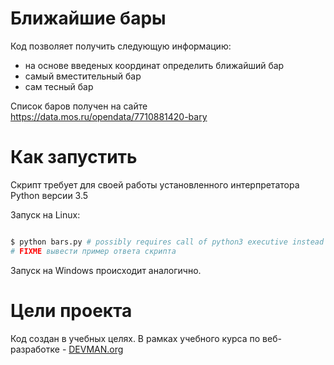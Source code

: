 # Ближайшие бары

Код позволяет получить следующую информацию:
- на основе введеных координат определить ближайший бар
- самый вместительный бар
- сам тесный бар

Список баров получен на сайте https://data.mos.ru/opendata/7710881420-bary

# Как запустить

Скрипт требует для своей работы установленного интерпретатора Python версии 3.5

Запуск на Linux:

```bash

$ python bars.py # possibly requires call of python3 executive instead of just python
# FIXME вывести пример ответа скрипта

```

Запуск на Windows происходит аналогично.

# Цели проекта

Код создан в учебных целях. В рамках учебного курса по веб-разработке - [DEVMAN.org](https://devman.org)
